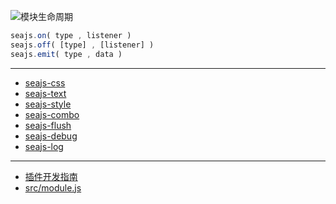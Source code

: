 ![模块生命周期](https://cdn.rawgit.com/pwnn/img/master/fiddle/module/CMD/lifecycle.svg?20161128.1)

```js
seajs.on( type , listener )
seajs.off( [type] , [listener] )
seajs.emit( type , data )
```

---

- [seajs-css](https://github.com/seajs/seajs-css)
- [seajs-text](https://github.com/seajs/seajs-text)
- [seajs-style](https://github.com/seajs/seajs-style)
- [seajs-combo](https://github.com/seajs/seajs-combo)
- [seajs-flush](https://github.com/seajs/seajs-flush)
- [seajs-debug](https://github.com/seajs/seajs-debug)
- [seajs-log](https://github.com/seajs/seajs-log)

---

- [插件开发指南](https://github.com/seajs/seajs/issues/264)
- [src/module.js](https://github.com/seajs/seajs/tree/3.0.0/src/module.js)
